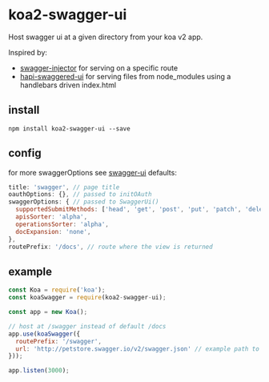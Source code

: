 # koa2-swagger-ui
Host swagger ui at a given directory from your koa v2 app.

Inspired by:
- [swagger-injector](https://github.com/johnhof/swagger-injector) for serving on a specific route
- [hapi-swaggered-ui](https://github.com/z0mt3c/hapi-swaggered-ui) for serving files from node_modules using a handlebars driven index.html

## install
```
npm install koa2-swagger-ui --save
```

## config
for more swaggerOptions see [swagger-ui](https://github.com/swagger-api/swagger-ui#swaggerui)
defaults:
```javascript
title: 'swagger', // page title
oauthOptions: {}, // passed to initOAuth
swaggerOptions: { // passed to SwaggerUi()
  supportedSubmitMethods: ['head', 'get', 'post', 'put', 'patch', 'delete'],
  apisSorter: 'alpha',
  operationsSorter: 'alpha',
  docExpansion: 'none',
},
routePrefix: '/docs', // route where the view is returned
```

## example
```javascript
const Koa = require('koa');
const koaSwagger = require(koa2-swagger-ui);

const app = new Koa();

// host at /swagger instead of default /docs
app.use(koaSwagger({
  routePrefix: '/swagger',
  url: 'http://petstore.swagger.io/v2/swagger.json' // example path to json
}));

app.listen(3000);
```
